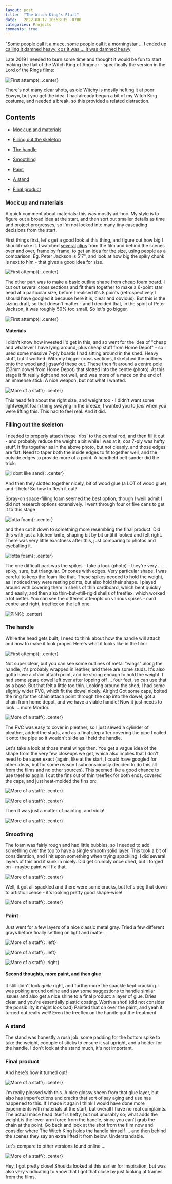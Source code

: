 ```yaml
---
layout: post
title:  "The Witch King's Flail"
date:   2022-08-17 10:58:35 -0700
categories: Projects
comments: true
---
```

["Some people call it a mace, some people call it a morningstar ... I ended up calling it damned heavy, cos it was ... it was damned heavy](https://www.youtube.com/watch?v=ZAO4t8672hc&ab_channel=Baronessa)

Late 2019 I needed to burn some time and thought it would be fun to start making the flail of the Witch King of Angmar - specifically the version in the Lord of the Rings films:

![First attempt](/assets/film_mace.jpg){: .center}

There's not many clear shots, as ole Witchy is mostly hefting it at poor Eowyn, but you get the idea. I had already begun a bit of my Witch King costume, and needed a break, so this provided a related distraction. 

## Contents
- [Mock up and materials](#mock-up-and-materials)  

- [Filling out the skeleton](#filling-out-the-skeleton)

- [The handle](#the-handle)

- [Smoothing](#smoothing)

- [Paint](#paint)

- [A stand](#a-stand)

- [Final product](#final-product)

### Mock up and materials
A quick comment about materials: this was mostly ad-hoc. My style is to figure out a broad idea at the start, and then sort out smaller details as time and project progresses, so I'm not locked into many tiny cascading decisions from the start. 

First things first, let's get a good look at this thing, and figure out how big I should make it. I watched [several](https://www.youtube.com/watch?v=dQ_-rmuPZC4&t=77s&ab_channel=jullingen) [clips](https://www.youtube.com/watch?v=ZAO4t8672hc&ab_channel=Baronessa) from the film and behind the scenes over and over, frame by frame, to get an idea for the size, using people as a comparison. Eg. Peter Jackson is 5'7", and look at how big the spiky chunk is next to him - that gives a good idea for size. 

![First attempt](/assets/pete.jpg){: .center}

The other part was to make a basic outline shape from cheap foam board. I cut out several cross sections and fit them together to make a 6-point star head at a particular size, before I realised it's 8 points (retrospectively,I should have googled it because here it is, clear and obvious). But this is the sizing draft, so that doesn't matter - and I decided that, in the spirit of Peter Jackson, it was roughly 50% too small. So let's go bigger.  

![First attempt](/assets/draft.jpg){: .center}


#### Materials
I didn't know how invested I'd get in this, and so went for the idea of "cheap and whatever I have lying around, plus cheap stuff from Home Depot" - so I used some massive 7-ply boards I had sitting around in the shed. Heavy stuff, but it worked. With my bigger cross sections, I sketched the outlines onto the wood and jigsaw'd these out. These then fit around a centre pole (53mm dowel from Home Depot) that slotted into the centre (photo). At this stage it fit really tight and not well, and was more of a mace on the end of an immense stick. A nice weapon, but not what I wanted. 

![More of a staff](/assets/mace_on_stick.jpg){: .center}

This head felt about the right size, and weight too - I didn't want some lightweight foam thing swaying in the breeze, I wanted you to _feel_ when you were lifting this. This had to feel real. And it did. 

### Filling out the skeleton
I needed to properly attach these 'ribs' to the central rod, and then fill it out - and probably reduce the weight a bit while I was at it, cos 7-ply was hefty stuff. It fits together as in the above photo, but not cleanly, and those edges are flat. Need to taper both the inside edges to fit together well, and the outside edges to provide more of a point. A handheld belt sander did the trick:

![I dont like sand](/assets/sanded1.jpg){: .center}

And then they slotted together nicely, bit of wood glue (a LOT of wood glue) and it held!
So how to flesh it out?

Spray-on space-filling foam seemed the best option, though I weill admit I did not research options extensively. I went through four or five cans to get it to this stage

![lotta foam](/assets/foam_mace.jpg){: .center}

and then cut it down to something more resembling the final product. Did this with just a kitchen knife, shaping bit by bit until it looked and felt right. There was very little exactness after this, just comparing to photos and eyeballing it. 

![lotta foam](/assets/foam_cut2.jpg){: .center}

The one difficult part was the spikes - take a look (photo) - they're very ... spiky, sure, but triangular. Or cones with edges. Very particular shape. I was careful to keep the foam like that. These spikes needed to hold the weight, as I noticed they were resting points, but also hold their shape. I played around with covering them in shells of thin cardboard, which bent quickly and easily, and then also thin-but-still-rigid shells of treeflex, which worked a lot better. You can see the different attempts on various spikes - card centre and right, treeflex on the left one:

![PINK](/assets/foam_cut1.jpg){: .center}



### The handle
While the head gets built, I need to think about how the handle will attach and how to make it look proper. Here's what it looks like in the film: 

![First attempt](/assets/handle_forearm.jpg){: .center}

Not super clear, but you can see some outlines of metal "wings" along the handle, it's probably wrapped in leather, and there are some studs. It's also gotta have a chain attach point, and be strong enough to hold the weight. I had some spare dowel left over after lopping off ... four feet, so can use that as a base. But that felt a little too thin. Looking around the shed, I had some slightly wider PVC, which fit the dowel nicely. Alright! Got some caps, bolted the ring for the chain attach point through the cap into the dowel, got a chain from home depot, and we have a viable handle! Now it just needs to look ... more Mordor.

![More of a staff](/assets/basic_handle.jpg){: .center}

The PVC was easy to cover in pleather, so I just sewed a cylinder of pleather, added the studs, and as a final step after covering the pipe I nailed it onto the pipe so it wouldn't slide as I held the handle. 

Let's take a look at those metal wings then.
You get a vague idea of the shape from the very few closeups we get, which also implies that I don't need to be super exact (again, like at the start, I could have googled for other ideas, but for some reason I subconsciously decided to do this all from the films and no other sources). This seemed like a good chance to use treeflex again. I cut the fins out of thin treeflex for both ends, covered the caps, and just heat-molded the fins on:

![More of a staff](/assets/handle_treeflex_full.jpg){: .center}

![More of a staff](/assets/handle_end.jpg){: .center}

Then it was just a matter of painting, and viola! 

![More of a staff](/assets/full_painted_handle.jpg){: .center}


### Smoothing
The foam was fairly rough and had little bubbles, so I needed to add something over the top to have a single smooth solid layer. This took a bit of consideration, and I hit upon something when trying spackling. I did several layers of this and it sunk in nicely. Did get crumbly once dried, but I forged on - maybe paint will fix that.

![More of a staff](/assets/cone_types.jpg){: .center}

Well, it got all spackled and there were some cracks, but let's peg that down to artistic license - it's looking pretty good shape-wise!

![More of a staff](/assets/spackled.jpg){: .center}

### Paint
Just went for a few layers of a nice classic metal gray. Tried a few different grays before finally settling on light and matte:

![More of a staff](/assets/hanging.jpg){: .left}

![More of a staff](/assets/full_painted.jpg){: .left}


![More of a staff](/assets/full_painted2.jpg){: .right}

#### Second thoughts, more paint, and then glue
It still didn't look _quite_ right, and furthermore the spackle kept cracking. I was poking around online and saw some suggestions to handle similar issues and also get a nice shine to a final product: a layer of glue. Dries clear, and you're essentially plastic coating. Worth a shot! (did not consider the possibility it might look bad)
Painted that on over the paint, and yeah it turned out really well! Even the treeflex on the handle got the treatment.




### A stand
The stand was honestly a rush job: some padding for the bottom spike to take the weight, coouple of sticks to ensure it sat upright, and a holder for the handle. I don't look at the stand much, it's not important.



### Final product
And here's how it turned out!

![More of a staff](/assets/final.jpg){: .center}

I'm really pleased with this. A nice glossy sheen from that glue layer, but also has imperfections and cracks that sort of say aging and use has happened to this. If I made it again I think I would have done more experiments with materials at the start, but overall I have no real complaints. The actual mace head itself is hefty, but not unusably so; what adds the weight is the lever-arm force from the handle, since you can't grab the chain at the point. Go back and look at the shot from the film now and consider where The Witch King holds the handle himself ... and then behind the scenes they say an extra lifted it from below. Understandable. 

Let's compare to other versions found online ... 

![More of a staff](/assets/google.jpg){: .center}

Hey, I got pretty close! Shoulda looked at this earlier for inspiration, but was also very vindicating to know that I got that close by just looking at frames from the films.






[jekyll-docs]: https://jekyllrb.com/docs/home
[jekyll-gh]:   https://github.com/jekyll/jekyll
[jekyll-talk]: https://talk.jekyllrb.com/
